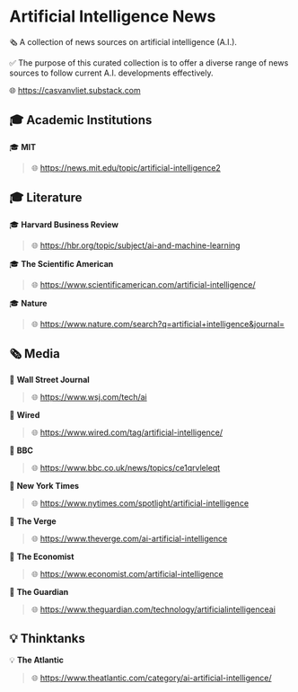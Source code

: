 # Artificial Intelligence News

🗞️ A collection of news sources on artificial intelligence (A.I.).

✅ The purpose of this curated collection is to offer a diverse range of news sources to follow current A.I. developments effectively.

🌐 https://casvanvliet.substack.com

## 🎓 Academic Institutions

🎓 **MIT**

> 🌐 https://news.mit.edu/topic/artificial-intelligence2

## 🎓 Literature

🎓 **Harvard Business Review**

> 🌐 https://hbr.org/topic/subject/ai-and-machine-learning
> 
🎓 **The Scientific American**

> 🌐 https://www.scientificamerican.com/artificial-intelligence/

🎓 **Nature**

> 🌐 https://www.nature.com/search?q=artificial+intelligence&journal=

## 🗞️ Media

📰 **Wall Street Journal**

> 🌐 https://www.wsj.com/tech/ai

📰 **Wired**

> 🌐 https://www.wired.com/tag/artificial-intelligence/

📰 **BBC** 

> 🌐 https://www.bbc.co.uk/news/topics/ce1qrvleleqt

📰 **New York Times**

> 🌐 https://www.nytimes.com/spotlight/artificial-intelligence

📰 **The Verge**

> 🌐 https://www.theverge.com/ai-artificial-intelligence

📰 **The Economist**

> 🌐 https://www.economist.com/artificial-intelligence

📰 **The Guardian**

> 🌐 https://www.theguardian.com/technology/artificialintelligenceai

## 💡 Thinktanks

💡 **The Atlantic**

> 🌐 https://www.theatlantic.com/category/ai-artificial-intelligence/
